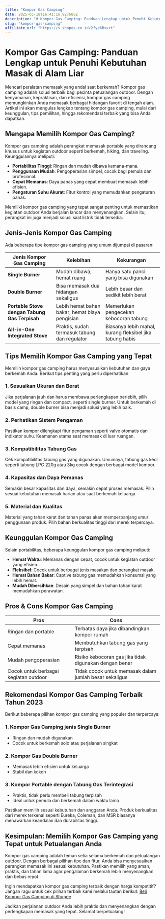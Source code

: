 ```yaml
---
title: "Kompor Gas Camping"
date: 2025-05-18T16:41:16.927680Z
description: "# Kompor Gas Camping: Panduan Lengkap untuk Penuhi Kebutuhan Masak di Alam Liar..."
slug: "kompor-gas-camping"
affiliate_url: "https://s.shopee.co.id/2fyekBxvrt"
---
```

# Kompor Gas Camping: Panduan Lengkap untuk Penuhi Kebutuhan Masak di Alam Liar

Mencari peralatan memasak yang andal saat berkemah? Kompor gas camping adalah solusi terbaik bagi pecinta petualangan outdoor. Dengan kenyamanan, kepraktisan, dan efisiensi, kompor gas camping memungkinkan Anda memasak berbagai hidangan favorit di tengah alam. Artikel ini akan mengulas lengkap tentang kompor gas camping, mulai dari keunggulan, tips pemilihan, hingga rekomendasi terbaik yang bisa Anda dapatkan.

## Mengapa Memilih Kompor Gas Camping?

Kompor gas camping adalah perangkat memasak portable yang dirancang khusus untuk kegiatan outdoor seperti berkemah, hiking, dan traveling. Keunggulannya meliputi:

- **Portabilitas Tinggi**: Ringan dan mudah dibawa kemana-mana.
- **Penggunaan Mudah**: Pengoperasian simpel, cocok bagi pemula dan profesional.
- **Cepat Memanas**: Daya panas yang cepat membuat memasak lebih efisien.
- **Pengaturan Suhu Akurat**: Fitur kontrol yang memudahkan pengaturan panas.

Memiliki kompor gas camping yang tepat sangat penting untuk memastikan kegiatan outdoor Anda berjalan lancar dan menyenangkan. Selain itu, perangkat ini juga menjadi solusi saat listrik tidak tersedia.

## Jenis-Jenis Kompor Gas Camping

Ada beberapa tipe kompor gas camping yang umum dijumpai di pasaran:

| Jenis Kompor Gas Camping | Kelebihan | Kekurangan |
|--------------------------|------------|------------|
| **Single Burner**        | Mudah dibawa, hemat ruang | Hanya satu panci yang bisa digunakan |
| **Double Burner**        | Bisa memasak dua hidangan sekaligus | Lebih besar dan sedikit lebih berat |
| **Portable Stove dengan Tabung Gas Terpisah** | Lebih hemat bahan bakar, hemat biaya pengisian | Memerlukan pengecekan kebocoran tabung | 
| **All-in-One Integrated Stove** | Praktis, sudah termasuk tabung dan regulator | Biasanya lebih mahal, kurang fleksibel jika tabung habis |

## Tips Memilih Kompor Gas Camping yang Tepat

Memilih kompor gas camping harus menyesuaikan kebutuhan dan gaya berkemah Anda. Berikut tips penting yang perlu diperhatikan:

### 1. Sesuaikan Ukuran dan Berat
Jika perjalanan jauh dan harus membawa perlengkapan berlebih, pilih model yang ringan dan compact, seperti single burner. Untuk berkemah di basis camp, double burner bisa menjadi solusi yang lebih baik.

### 2. Perhatikan Sistem Pengaman
Pastikan kompor dilengkapi fitur pengaman seperti valve otomatis dan indikator suhu. Keamanan utama saat memasak di luar ruangan.

### 3. Kompatibilitas Tabung Gas
Cek kompatibilitas tabung gas yang digunakan. Umumnya, tabung gas kecil seperti tabung LPG 220g atau 3kg cocok dengan berbagai model kompor.

### 4. Kapasitas dan Daya Pemanas
Semakin besar kapasitas dan daya, semakin cepat proses memasak. Pilih sesuai kebutuhan memasak harian atau saat berkemah keluarga.

### 5. Material dan Kualitas
Material yang tahan karat dan tahan panas akan memperpanjang umur penggunaan produk. Pilih bahan berkualitas tinggi dari merek terpercaya.

## Keunggulan Kompor Gas Camping

Selain portabilitas, beberapa keunggulan kompor gas camping meliputi:

- **Hemat Waktu**: Memanas dengan cepat, cocok untuk kegiatan outdoor yang efisien.
- **Fleksibel**: Cocok untuk berbagai jenis masakan dan perangkat masak.
- **Hemat Bahan Bakar**: Captive tabung gas memudahkan konsumsi yang lebih hemat.
- **Mudah Dibersihkan**: Desain yang simpel dan bahan tahan karat memudahkan perawatan.

## Pros & Cons Kompor Gas Camping

| **Pros** | **Cons** |
|--------------------------|---------------------------|
| Ringan dan portable | Terbatas daya jika dibandingkan kompor rumah |
| Cepat memanas | Membutuhkan tabung gas yang terpisah |
| Mudah pengoperasian | Risiko kebocoran gas jika tidak digunakan dengan benar |
| Cocok untuk berbagai kegiatan outdoor | Tidak cocok untuk memasak dalam jumlah besar sekaligus |

## Rekomendasi Kompor Gas Camping Terbaik Tahun 2023

Berikut beberapa pilihan kompor gas camping yang populer dan terpercaya:

### 1. Kompor Gas Camping jenis Single Burner
- Ringan dan mudah digunakan
- Cocok untuk berkemah solo atau perjalanan singkat

### 2. Kompor Gas Double Burner
- Memasak lebih efisien untuk keluarga
- Stabil dan kokoh

### 3. Kompor Portable dengan Tabung Gas Terintegrasi
- Praktis, tidak perlu membeli tabung terpisah
- Ideal untuk pemula dan berkemah dalam waktu lama

Pastikan memilih sesuai kebutuhan dan anggaran Anda. Produk berkualitas dari merek terkenal seperti Eureka, Coleman, dan MSR biasanya menawarkan keandalan dan durabilitas tinggi.

## Kesimpulan: Memilih Kompor Gas Camping yang Tepat untuk Petualangan Anda

Kompor gas camping adalah teman setia selama berkemah dan petualangan outdoor. Dengan berbagai pilihan tipe dan fitur, Anda bisa menyesuaikan perangkat memasak ini sesuai kebutuhan. Pastikan memilih yang aman, praktis, dan tahan lama agar pengalaman berkemah lebih menyenangkan dan bebas repot.

Ingin mendapatkan kompor gas camping terbaik dengan harga kompetitif? Jangan ragu untuk cek pilihan terbaik kami melalui tautan berikut: [Beli Kompor Gas Camping di Shopee](https://s.shopee.co.id/2fyekBxvrt)

Jadikan perjalanan outdoor Anda lebih praktis dan menyenangkan dengan perlengkapan memasak yang tepat. Selamat berpetualang!